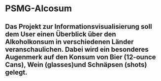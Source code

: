 # PSMG-Alcosum

## Das Projekt zur Informationsvisualisierung soll dem User einen Überblick über den Alkoholkonsum in verschiedenen Länder veranschaulichen. Dabei wird ein besonderes Augenmerk auf den Konsum von Bier (12-ounce Cans), Wein (glasses)und Schnäpsen (shots) gelegt.
